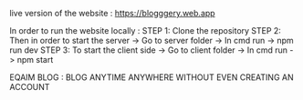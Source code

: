 

live version of the website : https://blogggery.web.app

In order to run the website locally : 
STEP 1: Clone the repository
STEP 2: Then in order to start the server -> Go to server folder -> In cmd run -> npm run dev
STEP 3: To start the client side -> Go to client folder -> In cmd run -> npm start


EQAIM BLOG : BLOG ANYTIME ANYWHERE WITHOUT EVEN CREATING AN ACCOUNT 
